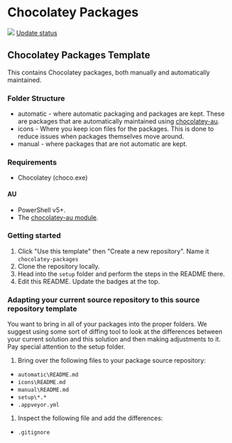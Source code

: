 # Chocolatey Packages

[![](https://ci.appveyor.com/api/projects/status/github/meek2100/chocolatey-packages?svg=true)](https://ci.appveyor.com/project/meek2100/chocolatey-packages)
[Update status](https://gist.github.com/meek2100/d1727a692d06b4b337db230100c9c2f8)

## Chocolatey Packages Template

This contains Chocolatey packages, both manually and automatically maintained.

### Folder Structure

* automatic - where automatic packaging and packages are kept. These are packages that are automatically maintained using [chocolatey-au](https://github.com/chocolatey-community/chocolatey-au).
* icons - Where you keep icon files for the packages. This is done to reduce issues when packages themselves move around.
* manual - where packages that are not automatic are kept.

### Requirements

* Chocolatey (choco.exe)

#### AU

* PowerShell v5+.
* The [chocolatey-au module](https://github.com/chocolatey-community/chocolatey-au).

### Getting started

1. Click "Use this template" then "Create a new repository". Name it `chocolatey-packages`
1. Clone the repository locally.
1. Head into the `setup` folder and perform the steps in the README there.
1. Edit this README. Update the badges at the top.

### Adapting your current source repository to this source repository template

You want to bring in all of your packages into the proper folders. We suggest using some sort of diffing tool to look at the differences between your current solution and this solution and then making adjustments to it. Pay special attention to the setup folder.

1. Bring over the following files to your package source repository:
 * `automatic\README.md`
 * `icons\README.md`
 * `manual\README.md`
 * `setup\*.*`
 * `.appveyor.yml`
1. Inspect the following file and add the differences:
 * `.gitignore`

